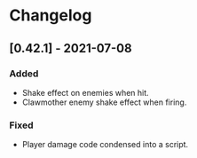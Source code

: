 # Changelog

## [0.42.1] - 2021-07-08
### Added
 - Shake effect on enemies when hit.
 - Clawmother enemy shake effect when firing.

### Fixed
 - Player damage code condensed into a script.